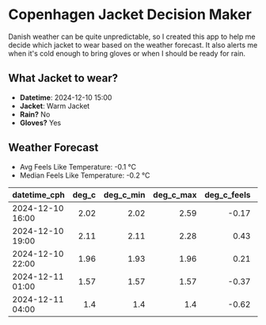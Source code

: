 
# Copenhagen Jacket Decision Maker

Danish weather can be quite unpredictable, so I created this app to help me decide which jacket to wear based on the weather forecast. 
It also alerts me when it's cold enough to bring gloves or when I should be ready for rain.

## What Jacket to wear?

- **Datetime**: 2024-12-10 15:00
- **Jacket**: Warm Jacket
- **Rain?** No
- **Gloves?** Yes

## Weather Forecast
- Avg Feels Like Temperature: -0.1 °C
- Median Feels Like Temperature: -0.2 °C

| datetime_cph     |   deg_c |   deg_c_min |   deg_c_max |   deg_c_feels | weather   | wind   | rain   |
|:-----------------|--------:|------------:|------------:|--------------:|:----------|:-------|:-------|
| 2024-12-10 16:00 |    2.02 |        2.02 |        2.59 |         -0.17 | Clouds    | Low    | None   |
| 2024-12-10 19:00 |    2.11 |        2.11 |        2.28 |          0.43 | Clouds    | Low    | None   |
| 2024-12-10 22:00 |    1.96 |        1.93 |        1.96 |          0.21 | Clouds    | Low    | None   |
| 2024-12-11 01:00 |    1.57 |        1.57 |        1.57 |         -0.37 | Clear     | Low    | None   |
| 2024-12-11 04:00 |    1.4  |        1.4  |        1.4  |         -0.62 | Clouds    | Low    | None   |
        
